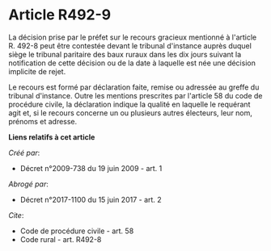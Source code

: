 # Article R492-9

La décision prise par le préfet sur le recours gracieux mentionné à l'article R. 492-8 peut être contestée devant le tribunal
d'instance auprès duquel siège le tribunal paritaire des baux ruraux dans les dix jours suivant la notification de cette
décision ou de la date à laquelle est née une décision implicite de rejet. 

Le recours est formé par déclaration faite, remise ou adressée au greffe du tribunal d'instance. Outre les mentions
prescrites par l'article 58 du code de procédure civile, la déclaration indique la qualité en laquelle le requérant agit et,
si le recours concerne un ou plusieurs autres électeurs, leur nom, prénoms et adresse.

**Liens relatifs à cet article**

_Créé par_:

  - Décret n°2009-738 du 19 juin 2009 - art. 1

_Abrogé par_:

  - Décret n°2017-1100 du 15 juin 2017 - art. 2

_Cite_:

  - Code de procédure civile - art. 58
  - Code rural - art. R492-8
